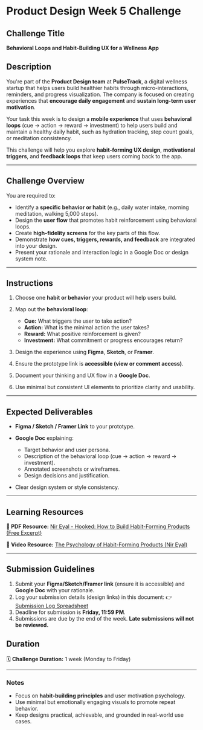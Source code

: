 # Product Design Week 5 Challenge

## Challenge Title

**Behavioral Loops and Habit-Building UX for a Wellness App**

## Description

You're part of the **Product Design team** at **PulseTrack**, a digital wellness startup that helps users build healthier habits through micro-interactions, reminders, and progress visualization. The company is focused on creating experiences that **encourage daily engagement** and **sustain long-term user motivation**.

Your task this week is to design a **mobile experience** that uses **behavioral loops** (cue → action → reward → investment) to help users build and maintain a healthy daily habit, such as hydration tracking, step count goals, or meditation consistency.

This challenge will help you explore **habit-forming UX design**, **motivational triggers**, and **feedback loops** that keep users coming back to the app.

---

## Challenge Overview

You are required to:

* Identify a **specific behavior or habit** (e.g., daily water intake, morning meditation, walking 5,000 steps).
* Design the **user flow** that promotes habit reinforcement using behavioral loops.
* Create **high-fidelity screens** for the key parts of this flow.
* Demonstrate **how cues, triggers, rewards, and feedback** are integrated into your design.
* Present your rationale and interaction logic in a Google Doc or design system note.

---

## Instructions

1. Choose one **habit or behavior** your product will help users build.
2. Map out the **behavioral loop**:

   * **Cue:** What triggers the user to take action?
   * **Action:** What is the minimal action the user takes?
   * **Reward:** What positive reinforcement is given?
   * **Investment:** What commitment or progress encourages return?
3. Design the experience using **Figma**, **Sketch**, or **Framer**.
4. Ensure the prototype link is **accessible (view or comment access)**.
5. Document your thinking and UX flow in a **Google Doc**.
6. Use minimal but consistent UI elements to prioritize clarity and usability.

---

## Expected Deliverables

* **Figma / Sketch / Framer Link** to your prototype.
* **Google Doc** explaining:

  * Target behavior and user persona.
  * Description of the behavioral loop (cue → action → reward → investment).
  * Annotated screenshots or wireframes.
  * Design decisions and justification.
* Clear design system or style consistency.

---

## Learning Resources

**📘 PDF Resource:**
[Nir Eyal - Hooked: How to Build Habit-Forming Products (Free Excerpt)](https://www.linkedin.com/pulse/excerpt-from-hooked-how-build-habit-forming-products-nir-srivatsa/)

**🎥 Video Resource:**
[The Psychology of Habit-Forming Products (Nir Eyal)](https://youtu.be/11dYx_rW_Ks?si=ygXUgPlfoWmBllOf)

---

## Submission Guidelines

1. Submit your **Figma/Sketch/Framer link** (ensure it is accessible) and **Google Doc** with your rationale.
2. Log your submission details (design links) in this document:
   👉 [Submission Log Spreadsheet](https://docs.google.com/spreadsheets/d/131My2Yo2ekHu9KR9v0-NOfFENDiNm8rT0UEXBhUrkbc/edit?usp=drivesdk)
3. Deadline for submission is **Friday, 11:59 PM**.
4. Submissions are due by the end of the week. **Late submissions will not be reviewed.**

## Duration

🗓️ **Challenge Duration:** 1 week (Monday to Friday)

---

### Notes

* Focus on **habit-building principles** and user motivation psychology.
* Use minimal but emotionally engaging visuals to promote repeat behavior.
* Keep designs practical, achievable, and grounded in real-world use cases.
